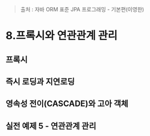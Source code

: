 > 출처 : 자바 ORM 표준 JPA 프로그래밍 - 기본편(이영한)

# 8.프록시와 연관관계 관리
## 프록시
## 즉시 로딩과 지연로딩
## 영속성 전이(CASCADE)와 고아 객체
## 실전 예제 5 - 연관관계 관리
